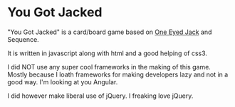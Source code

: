 # You Got Jacked

"You Got Jacked" is a card/board game based on [One Eyed Jack](http://www.pagat.com/misc/jack.html) and Sequence.

It is written in javascript along with html and a good helping of css3.

I did NOT use any super cool frameworks in the making of this game.  Mostly because I loath frameworks for making developers lazy and not in a good way.  I'm looking at you Angular.

I did however make liberal use of jQuery.  I freaking love jQuery.


